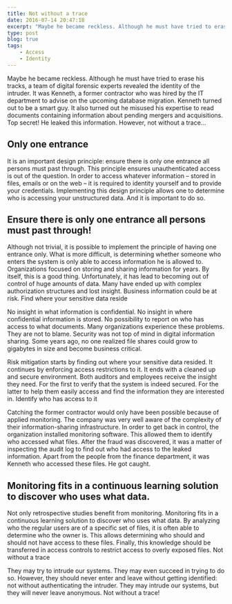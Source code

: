 ```yaml
---
title: Not without a trace 
date: 2016-07-14 20:47:18
excerpt: "Maybe he became reckless. Although he must have tried to erase his tracks, a team of digital forensic experts revealed the identity of the intruder. It was Kenneth, a former contractor who was hired by the IT department to advise on the upcoming database migration. Kenneth turned out to be a smart guy. It also turned out he misused his expertise to read documents containing information about pending mergers and acquisitions. Top secret! He leaked this information. However, not without a trace."
type: post
blog: true
tags:
    - Access
    - Identity
---
```


Maybe he became reckless. Although he must have tried to erase his tracks, a team of digital forensic experts revealed the identity of the intruder. It was Kenneth, a former contractor who was hired by the IT department to advise on the upcoming database migration. Kenneth turned out to be a smart guy. It also turned out he misused his expertise to read documents containing information about pending mergers and acquisitions. Top secret! He leaked this information. However, not without a trace…

## Only one entrance

It is an important design principle: ensure there is only one entrance all persons must past through. This principle ensures unauthenticated access is out of the question. In order to access whatever information – stored in files, emails or on the web – it is required to identity yourself and to provide your credentials. Implementing this design principle allows one to determine who is accessing your unstructured data. And it is important to do so.

## Ensure there is only one entrance all persons must past through! 

Although not trivial, it is possible to implement the principle of having one entrance only. What is more difficult, is determining whether someone who enters the system is only able to access information he is allowed to. Organizations focused on storing and sharing information for years. By itself, this is a good thing. Unfortunately, it has lead to becoming out of control of huge amounts of data. Many have ended up with complex authorization structures and lost insight. Business information could be at risk.
Find where your sensitive data reside

No insight in what information is confidential. No insight in where confidential information is stored. No possibility to report on who has access to what documents. Many organizations experience these problems. They are not to blame. Security was not top of mind in digital information sharing. Some years ago, no one realized file shares could grow to gigabytes in size and become business critical.

Risk mitigation starts by finding out where your sensitive data resided. It continues by enforcing access restrictions to it. It ends with a cleaned up and secure environment. Both auditors and employees receive the insight they need. For the first to verify that the system is indeed secured. For the latter to help them easily access and find the information they are interested in.
Identify who has access to it

Catching the former contractor would only have been possible because of applied monitoring. The company was very well aware of the complexity of their information-sharing infrastructure. In order to get back in control, the organization installed monitoring software. This allowed them to identify who accessed what files. After the fraud was discovered, it was a matter of inspecting the audit log to find out who had access to the leaked information. Apart from the people from the finance department, it was Kenneth who accessed these files. He got caught.

## Monitoring fits in a continuous learning solution to discover who uses what data. 

Not only retrospective studies benefit from monitoring. Monitoring fits in a continuous learning solution to discover who uses what data. By analyzing who the regular users are of a specific set of files, it is often able to determine who the owner is. This allows determining who should and should not have access to these files. Finally, this knowledge should be transferred in access controls to restrict access to overly exposed files.
Not without a trace

They may try to intrude our systems. They may even succeed in trying to do so. However, they should never enter and leave without getting identified: not without authenticating the intruder. They may intrude our systems, but they will never leave anonymous. Not without a trace!